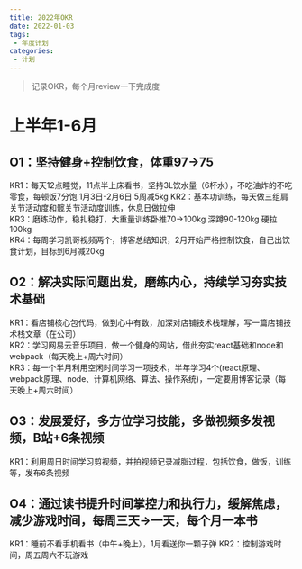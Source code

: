 ```yaml
---
title: 2022年OKR
date: 2022-01-03
tags:
 - 年度计划
categories:
 - 计划
---
```

> 记录OKR，每个月review一下完成度
# 上半年1-6月
## O1：坚持健身+控制饮食，体重97->75
KR1：每天12点睡觉，11点半上床看书，坚持3L饮水量（6杯水），不吃油炸的不吃零食，每顿饭7分饱 1月3日-2月6日 5周减5kg
KR2：基本功训练，每天做三组肩关节活动度和髋关节活动度训练，休息日做拉伸<br>
KR3：磨练动作，稳扎稳打，大重量训练卧推70->100kg 深蹲90-120kg 硬拉 100kg<br>
KR4：每周学习凯哥视频两个，博客总结知识，2月开始严格控制饮食，自己出饮食计划，目标到6月减20kg
## O2：解决实际问题出发，磨练内心，持续学习夯实技术基础
KR1：看店铺核心包代码，做到心中有数，加深对店铺技术栈理解，写一篇店铺技术栈文章（在公司）<br>
KR2：学习网易云音乐项目，做一个健身的网站，借此夯实react基础和node和webpack（每天晚上+周六时间）<br>
KR3：每一个半月利用空闲时间学习一项技术，半年学习4个(react原理、webpack原理、node、计算机网络、算法、操作系统)，一定要用博客记录（每天晚上+周六时间）<br>
## O3：发展爱好，多方位学习技能，多做视频多发视频，B站+6条视频
KR1：利用周日时间学习剪视频，并拍视频记录减脂过程，包括饮食，做饭，训练等，发布6条视频
## O4：通过读书提升时间掌控力和执行力，缓解焦虑，减少游戏时间，每周三天->一天，每个月一本书
KR1：睡前不看手机看书（中午+晚上），1月看送你一颗子弹
KR2：控制游戏时间，周五周六不玩游戏
